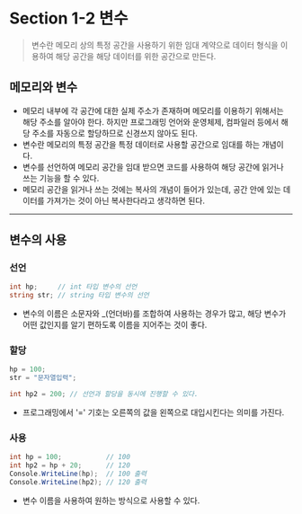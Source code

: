 # Section 1-2 변수

> 변수란 메모리 상의 특정 공간을 사용하기 위한 임대 계약으로 데이터 형식을 이용하여 해당 공간을 해당 데이터를 위한 공간으로 만든다.

## 메모리와 변수
- 메모리 내부에 각 공간에 대한 실제 주소가 존재하며 메모리를 이용하기 위해서는 해당 주소를 알아야 한다. 하지만 프로그래밍 언어와 운영체제, 컴파일러 등에서 해당 주소를 자동으로 할당하므로 신경쓰지 않아도 된다.
- 변수란 메모리의 특정 공간을 특정 데이터로 사용할 공간으로 임대를 하는 개념이다.
- 변수를 선언하여 메모리 공간을 임대 받으면 코드를 사용하여 해당 공간에 읽거나 쓰는 기능을 할 수 있다.
- 메모리 공간을 읽거나 쓰는 것에는 복사의 개념이 들어가 있는데, 공간 안에 있는 데이터를 가져가는 것이 아닌 복사한다라고 생각하면 된다.


---
## 변수의 사용

### 선언

```C#
int hp;     // int 타입 변수의 선언
string str; // string 타입 변수의 선언
```
- 변수의 이름은 소문자와 _(언더바)를 조합하여 사용하는 경우가 많고, 해당 변수가 어떤 값인지를 알기 편하도록 이름을 지어주는 것이 좋다.

### 할당
```C#
hp = 100;
str = "문자열입력";

int hp2 = 200; // 선언과 할당을 동시에 진행할 수 있다.
```
- 프로그래밍에서 '=' 기호는 오른쪽의 값을 왼쪽으로 대입시킨다는 의미를 가진다.

### 사용
```C#
int hp = 100;           // 100
int hp2 = hp + 20;      // 120
Console.WriteLine(hp);  // 100 출력
Console.WriteLine(hp2); // 120 출력
```
- 변수 이름을 사용하여 원하는 방식으로 사용할 수 있다.

